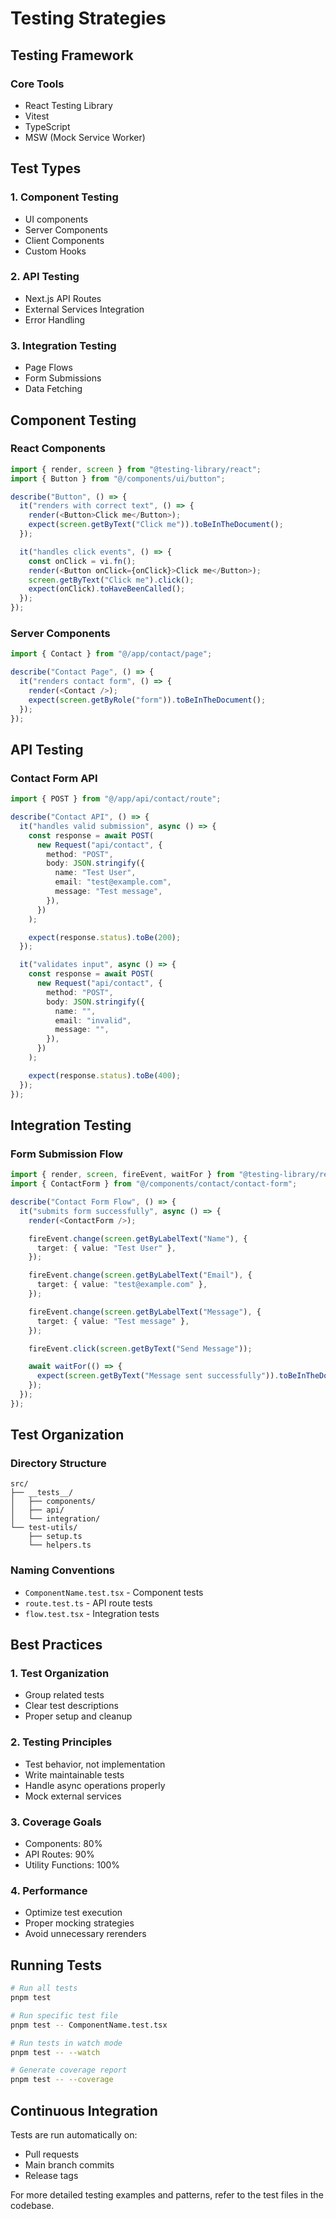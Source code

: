 # Testing Strategies

## Testing Framework

### Core Tools

- React Testing Library
- Vitest
- TypeScript
- MSW (Mock Service Worker)

## Test Types

### 1. Component Testing

- UI components
- Server Components
- Client Components
- Custom Hooks

### 2. API Testing

- Next.js API Routes
- External Services Integration
- Error Handling

### 3. Integration Testing

- Page Flows
- Form Submissions
- Data Fetching

## Component Testing

### React Components

```typescript
import { render, screen } from "@testing-library/react";
import { Button } from "@/components/ui/button";

describe("Button", () => {
  it("renders with correct text", () => {
    render(<Button>Click me</Button>);
    expect(screen.getByText("Click me")).toBeInTheDocument();
  });

  it("handles click events", () => {
    const onClick = vi.fn();
    render(<Button onClick={onClick}>Click me</Button>);
    screen.getByText("Click me").click();
    expect(onClick).toHaveBeenCalled();
  });
});
```

### Server Components

```typescript
import { Contact } from "@/app/contact/page";

describe("Contact Page", () => {
  it("renders contact form", () => {
    render(<Contact />);
    expect(screen.getByRole("form")).toBeInTheDocument();
  });
});
```

## API Testing

### Contact Form API

```typescript
import { POST } from "@/app/api/contact/route";

describe("Contact API", () => {
  it("handles valid submission", async () => {
    const response = await POST(
      new Request("api/contact", {
        method: "POST",
        body: JSON.stringify({
          name: "Test User",
          email: "test@example.com",
          message: "Test message",
        }),
      })
    );

    expect(response.status).toBe(200);
  });

  it("validates input", async () => {
    const response = await POST(
      new Request("api/contact", {
        method: "POST",
        body: JSON.stringify({
          name: "",
          email: "invalid",
          message: "",
        }),
      })
    );

    expect(response.status).toBe(400);
  });
});
```

## Integration Testing

### Form Submission Flow

```typescript
import { render, screen, fireEvent, waitFor } from "@testing-library/react";
import { ContactForm } from "@/components/contact/contact-form";

describe("Contact Form Flow", () => {
  it("submits form successfully", async () => {
    render(<ContactForm />);

    fireEvent.change(screen.getByLabelText("Name"), {
      target: { value: "Test User" },
    });

    fireEvent.change(screen.getByLabelText("Email"), {
      target: { value: "test@example.com" },
    });

    fireEvent.change(screen.getByLabelText("Message"), {
      target: { value: "Test message" },
    });

    fireEvent.click(screen.getByText("Send Message"));

    await waitFor(() => {
      expect(screen.getByText("Message sent successfully")).toBeInTheDocument();
    });
  });
});
```

## Test Organization

### Directory Structure

```text
src/
├── __tests__/
│   ├── components/
│   ├── api/
│   └── integration/
└── test-utils/
    ├── setup.ts
    └── helpers.ts
```

### Naming Conventions

- `ComponentName.test.tsx` - Component tests
- `route.test.ts` - API route tests
- `flow.test.tsx` - Integration tests

## Best Practices

### 1. Test Organization

- Group related tests
- Clear test descriptions
- Proper setup and cleanup

### 2. Testing Principles

- Test behavior, not implementation
- Write maintainable tests
- Handle async operations properly
- Mock external services

### 3. Coverage Goals

- Components: 80%
- API Routes: 90%
- Utility Functions: 100%

### 4. Performance

- Optimize test execution
- Proper mocking strategies
- Avoid unnecessary rerenders

## Running Tests

```bash
# Run all tests
pnpm test

# Run specific test file
pnpm test -- ComponentName.test.tsx

# Run tests in watch mode
pnpm test -- --watch

# Generate coverage report
pnpm test -- --coverage
```

## Continuous Integration

Tests are run automatically on:

- Pull requests
- Main branch commits
- Release tags

For more detailed testing examples and patterns, refer to the test files in the codebase.
